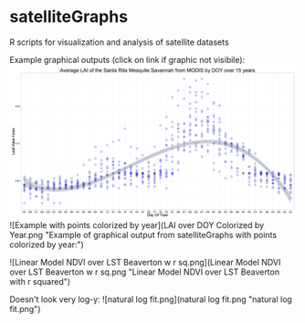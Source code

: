 # satelliteGraphs
R scripts for visualization and analysis of satellite datasets

Example graphical outputs (click on link if graphic not visibile):
![Graph example](Average.LAI.of.the.Santa.Rita.Mesquite.Savannah.from.MODIS.by.DOY.over.15.years.4th.degree.poly.png "Example of graphical output from satelliteGraphs:")
![Example with points colorized by year](LAI over DOY Colorized by Year.png "Example of graphical output from satelliteGraphs with points colorized by year:")

![Linear Model NDVI over LST Beaverton w r sq.png](Linear Model NDVI over LST Beaverton w r sq.png "Linear Model NDVI over LST Beaverton with r squared")

Doesn't look very log-y:
![natural log fit.png](natural log fit.png "natural log fit.png")
